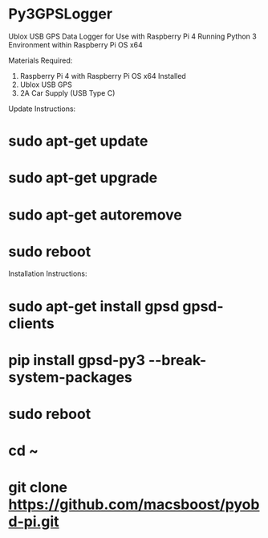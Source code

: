 # Py3GPSLogger
Ublox USB GPS Data Logger for Use with Raspberry Pi 4 Running Python 3 Environment within Raspberry Pi OS x64

Materials Required:
1. Raspberry Pi 4 with Raspberry Pi OS x64 Installed
2. Ublox USB GPS
3. 2A Car Supply (USB Type C)

Update Instructions:
#  sudo apt-get update
#  sudo apt-get upgrade
#  sudo apt-get autoremove
#  sudo reboot

Installation Instructions:
#  sudo apt-get install gpsd gpsd-clients
#  pip install gpsd-py3 --break-system-packages
#  sudo reboot

#  cd ~
#  git clone https://github.com/macsboost/pyobd-pi.git
